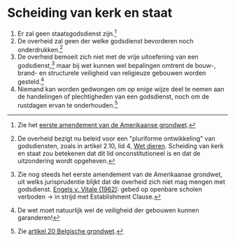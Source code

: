 # Scheiding van kerk en staat


1. Er zal geen staatsgodsdienst zijn.[^1]
2. De overheid zal geen der welke godsdienst bevorderen noch onderdrukken.[^2]
3. De overheid bemoeit zich niet met de vrije uitoefening van een godsdienst,[^3] maar bij wet kunnen wel bepalingen omtrent de bouw-, brand- en structurele veiligheid van religieuze gebouwen worden gesteld.[^4]
4. Niemand kan worden gedwongen om op enige wijze deel te nemen aan de handelingen of plechtigheden van een godsdienst, noch om de rustdagen ervan te onderhouden.[^5]

[^1]: Zie het [eerste amendement van de Amerikaanse grondwet](https://www.law.cornell.edu/constitution/first_amendment).
[^2]: De overheid bezigt nu beleid voor een "pluriforme ontwikkeling" van godsdiensten, zoals in artikel 2.10, lid 4, [Wet dieren](https://wetten.overheid.nl/BWBR0030250/2025-01-01#Hoofdstuk2_Paragraaf1_Artikel2.10). Scheiding van kerk en staat zou betekenen dat dit lid onconstitutioneel is en dat de uitzondering wordt opgeheven.
[^3]: Zie nog steeds het eerste amendement van de Amerikaanse grondwet, uit welks jurisprudentie blijkt dat de overheid zich niet mag mengen met godsdienst. [Engels v. Vitale (1962)](https://supreme.justia.com/cases/federal/us/370/421/): gebed op openbare scholen verboden → in strijd met Establishment Clause.
[^4]: De wet moet natuurlijk wel de veiligheid der gebouwen kunnen garanderen!
[^5]: Zie [artikel 20 Belgische grondwet](https://nl.wikisource.org/wiki/Belgische_Grondwet_-_Titel_2).
